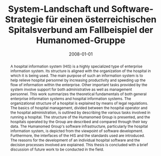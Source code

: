 ---
abstract: A hospital information system (HIS) is a highly specialized type of enterprise
  information system. Its structure is aligned with the organization of the hospital
  in which it is being used. The main purpose of such an information system is to
  help relieve hospital personnel by increasing productivity and speeding up the flow
  of information within the enterprise. Other important tasks provided by the system
  involve support for both administrative as well as management personnel. This work
  summarizes the theoretical fundamentals of both general enterprise information systems
  and hospital information systems. The organizational structure of a hospital is
  explained by means of legal regulations. The basics of hospital management, divided
  between the hospital operator and the hospital administration, is outlined by describing
  the various tasks involved in running a hospital. The structure of the Humanomed
  Group is presented, and the hospitals operated by the Group are described and compared
  through their key data. The Humanomed Group's software infrastructure, particularly
  the hospital information system, is depicted from the viewpoint of software development.
  Furthermore, the interfaces of the HIS and the standards used are introduced. The
  reasons for the development of an individual hospital software and the decision
  processes involved are explained. This thesis is concluded with a brief discussion
  of future work to be conducted in the field.
authors:
- Antonio Batovanja
date: '2008-01-01'
featured: false
links:
- name: Publik
  url: https://publik.tuwien.ac.at/showentry.php?ID=172142&lang=2
publication_types:
- '7'
publishDate: '2008-01-01'
title: System-Landschaft und Software-Strategie für einen österreichischen Spitalsverbund
  am Fallbeispiel der Humanomed-Gruppe
url_pdf: ''
---